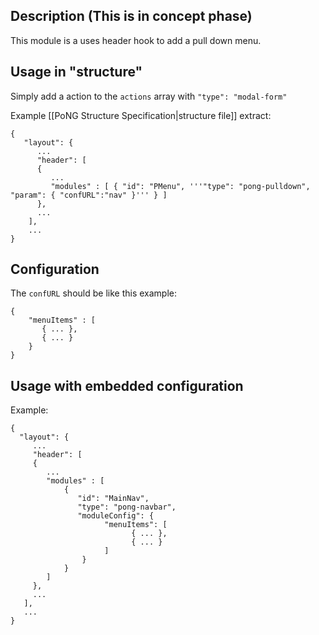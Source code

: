 ## Description (This is in concept phase)
This module is a uses header hook to add a pull down menu. 

## Usage in "structure" 
Simply add a action to the <code>actions</code> array with <code>"type": "modal-form"</code>

Example [[PoNG Structure Specification|structure file]] extract:

	{
	   "layout": {
	      ...
	      "header": [
	      {
	         ...
	         "modules" : [ { "id": "PMenu", '''"type": "pong-pulldown", "param": { "confURL":"nav" }''' } ] 
	      },
	      ...
	    ],
	    ...
	}

## Configuration 
The <code>confURL</code> should be like this example:

	{
	    "menuItems" : [
	       { ... },
	       { ... }
	    }
	}


## Usage with embedded configuration 
Example:

	{
	  "layout": {
	     ...
	     "header": [
	     {
	        ...
	        "modules" : [ 
	            {  
	               "id": "MainNav", 
	               "type": "pong-navbar", 
	               "moduleConfig": {
	                     "menuItems": [
						       { ... },
						       { ... }
	                     ]
	                }
	            } 
	        ] 
	     },
	     ...
	   ],
	   ...
	}
